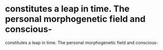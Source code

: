 # constitutes a leap in time. The personal morphogenetic field and conscious-

constitutes a leap in time. The personal morphogenetic field and conscious-